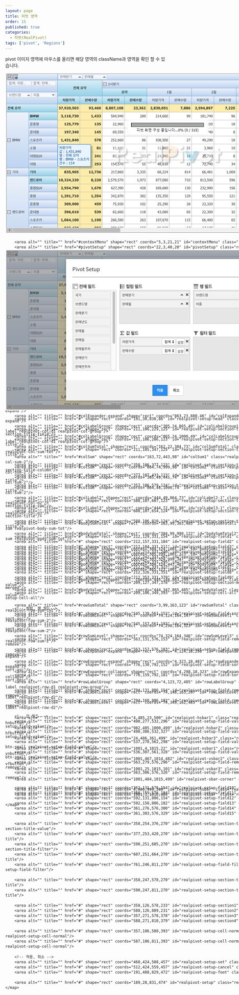 ```yaml
---
layout: page
title: 피벗 영역
order: 15
published: true
categories:
  - 피벗(RealPivot)
tags: ['pivot', 'Regions']
---
```


pivot 이미지 영역에 마우스를 올리면 해당 영역의 className과 영역을 확인 할 수 있습니다.

<style type="text/css">
.document-formatting img {
	padding:0;
}
</style>

<script src="/lib/jquery/jquery-1.11.2.min.js"></script>
<script src="/lib/jquery/jquery.maphilight.min.js"></script>

<script type="text/javascript">
	$(function() {
		$('.map').maphilight({fade: true});
		$('.setupBox').maphilight({fade: true});
	});
</script>
<!-- pivot -->
<div id="container" style="width:1019px; height:503px;">
	<img class="map" src="/resource/image/pivot_images/pivot_imagemap3.png" id="imagemap" alt="" usemap="#Map2" width="1019px" height="503px"/>
	<map name="Map2" id="Map2">

	    <area alt="" title="" href="#contextMenu" shape="rect" coords="5,3,21,21" id="contextMenu" class="realpivot-title-menu"/>
	    <area alt="" title="" href="#pivotSetup" shape="rect" coords="22,3,40,20" id="pivotSetup" class="realpivot-title-setup"/>
	    <area alt="" title="" href="#pivotTitle" shape="rect" coords="4,2,163,22" id="pivotTitle" class="realpivot-cell realpivot-title"/>

	    <area alt="" title="" href="#tooltip" shape="rect" coords="165,224,267,293" id="tooltip" class="realpivot-tooltip"/>

	    <area alt="" title="" href="#progressBar" shape="rect" coords="394,157,623,170" id="progressBar" class="realpivot-progress-bar"/>
	    <area alt="" title="" href="#progressMessage" shape="rect" coords="396,171,621,186" id="progressMessage" class="realpivot-progress-message"/>
	    <area alt="" title="" href="#progress" shape="rect" coords="384,146,635,194" id="progress" class="realpivot-progress"/>

	    <area alt="" title="" href="#rowheaderSort" shape="rect" coords="68,65,79,75" id="rowHeaderSort1" class="realpivot-header-sort realpivot-header-sort-asc"/>
	    <area alt="" title="" href="#rowheaderSort" shape="rect" coords="143,63,156,74" id="rowHeaderSort2" class="realpivot-header-sort realpivot-header-sort-desc"/>
	    <area alt="" title="" href="#rowHeaderText" shape="rect" coords="5,61,158,78" id="rowHeaderText" class="realpivot-cell realpivot-row-header-text"/>
	    <area alt="" title="" href="#rowHeader" shape="rect" coords="4,61,163,98" id="rowHeader" class="realpivot-cell realpivot-row-header"/>

	    <area alt="" title="" href="#valueHeaderText" shape="rect" coords="6,25,159,39" id="valueHeaderText" class="realpivot-cell realpivot-value-header-text"/>
	    <area alt="" title="" href="#valueHeader" shape="rect" coords="4,24,162,58" id="valueHeader" class="realpivot-cell realpivot-value-header"/>

	    <area alt="" title="" href="#colHeaderSort" shape="rect" coords="226,6,239,18" id="colHeaderSort1" class="realpivot-header-sort realpivot-header-sort-asc"/>
	    <area alt="" title="" href="#colHeaderSort" shape="rect" coords="304,6,316,18" id="colHeaderSort2" class="realpivot-header-sort realpivot-header-sort-asc"/>
	    <area alt="" title="" href="#colHeaderText" shape="rect" coords="167,3,320,19" id="colHeaderText" class="realpivot-cell realpivot-col-header-text"/>
	    <area alt="" title="" href="#colHeader" shape="rect" coords="164,2,1001,21" id="colHeader" class="realpivot-cell realpivot-col-header"/>

	    <area alt="" title="" href="#colExpander-expand" shape="rect" coords="304,23,319,47" id="colExpander-expand1" class="realpivot-expander-expand"/>
	    <area alt="" title="" href="#colExpander-expand" shape="rect" coords="863,23,880,46" id="colExpander-expand2" class="realpivot-expander-expand"/>
	    <area alt="" title="" href="#colLabelGroup" shape="rect" coords="305,24,865,49" id="colLabelGroup1" class="realpivot-cell realpivot-col-label realpivot-col-d1 realpivot-col-group"/>
	    <area alt="" title="" href="#colLabelGroup" shape="rect" coords="865,24,1000,49" id="colLabelGroup2" class="realpivot-cell realpivot-col-label realpivot-col-d1 realpivot-col-group"/>
	    <area alt="" title="" href="#colSumTotal" shape="rect" coords="162,22,304,73" id="colSumTotal" class="realpivot-cell realpivot-col-sum realpivot-col-sum-tot"/>
	    <area alt="" title="" href="#colSum" shape="rect" coords="163,72,443,98" id="colSum1" class="realpivot-cell realpivot-col-sum realpivot-col-sum-2"/>
	    <area alt="" title="" href="#colSum" shape="rect" coords="864,74,999,98" id="colSum2" class="realpivot-cell realpivot-col-sum realpivot-col-sum-2"/>
	    <area alt="" title="" href="#colSum" shape="rect" coords="305,49,445,74" id="colSum3" class="realpivot-cell realpivot-col-sum realpivot-col-sum-2"/>
	    <area alt="" title="" href="#colSum" shape="rect" coords="864,48,1000,74" id="colSum4" class="realpivot-cell realpivot-col-sum realpivot-col-sum-2"/>
	    <area alt="" title="" href="#colLabel2" shape="rect" coords="444,49,864,73" id="colLabel2-1" class="realpivot-cell realpivot-col-label realpivot-col-d2"/>
	    <area alt="" title="" href="#colLabel3" shape="rect" coords="444,72,862,98" id="colLabel3-1" class="realpivot-cell realpivot-col-label realpivot-col-d3"/>
	    
	    <area alt="" title="" href="#bodySumTotal" shape="rect" coords="163,99,303,483" id="bodySumTotal1" class="realpivot-cell realpivot-body-sum realpivot-body-sum-tot"/>
	    <area alt="" title="" href="#bodySumTotal" shape="rect" coords="304,99,998,122" id="bodySumTotal2" class="realpivot-cell realpivot-body-sum realpivot-body-sum-tot"/>

		<area alt="" title="" href="#bodySum" shape="rect" coords="304,124,1001,147" id="bodySum1" class="realpivot-cell realpivot-body-sum"/>
	    <area alt="" title="" href="#bodySum" shape="rect" coords="305,299,1001,323" id="bodySum2" class="realpivot-cell realpivot-body-sum"/>
	    <area alt="" title="" href="#bodySum" shape="rect" coords="303,324,999,347" id="bodySum3" class="realpivot-cell realpivot-body-sum"/>
	    <area alt="" title="" href="#bodySum" shape="rect" coords="304,124,443,483" id="bodySum4" class="realpivot-cell realpivot-body-sum"/>
	    <area alt="" title="" href="#bodySum" shape="rect" coords="865,123,1001,483" id="bodySum5" class="realpivot-cell realpivot-body-sum"/>

		<area alt="" title="" href="#bodyValue" shape="rect" coords="445,148,863,299" id="bodyValue1" class="realpivot-cell realpivot-body-value"/>
	    <area alt="" title="" href="#bodyValue" shape="rect" coords="444,347,865,485" id="bodyValue2" class="realpivot-cell realpivot-body-value"/>

	    <area alt="" title="" href="#rowSumTotal" shape="rect" coords="3,99,163,123" id="rowSumTotal" class="realpivot-cell realpivot-row-sum realpivot-row-sum-tot"/>
	    <area alt="" title="" href="#rowSumLevel" shape="rect" coords="74,124,164,147" id="rowSumLevel1" class="realpivot-cell realpivot-row-sum realpivot-row-sum-2"/>
	    <area alt="" title="" href="#rowSumLevel" shape="rect" coords="74,298,164,323" id="rowSumLevel2" class="realpivot-cell realpivot-row-sum realpivot-row-sum-2"/>
	    <area alt="" title="" href="#rowSumLevel" shape="rect" coords="74,324,164,346" id="rowSumLevel3" class="realpivot-cell realpivot-row-sum realpivot-row-sum-2"/>

	    <area alt="" title="" href="#rowExpander-expand" shape="rect" coords="4,124,18,298" id="rowExpander-expand1" class="realpivot-expander-expand"/>
	    <area alt="" title="" href="#rowExpander-expand" shape="rect" coords="4,323,18,483" id="rowExpander-expand2" class="realpivot-expander-expand"/>
	    <area alt="" title="" href="#rowExpander-collapse" shape="rect" coords="4,298,18,323" id="rowExpander-collapse" class="realpivot-expander-collapse"/>
	    <area alt="" title="" href="#rowLabelGroup" shape="rect" coords="4,123,72,485" id="rowLabelGroup" class="realpivot-cell realpivot-row-label realpivot-row-d1 realpivot-row-group"/>
	    <area alt="" title="" href="#rowLabelLevel" shape="rect" coords="74,148,163,297" id="rowLabelLevel1" class="realpivot-cell realpivot-row-label realpivot-row-d2"/>
	    <area alt="" title="" href="#rowLabelLevel" shape="rect" coords="74,349,162,483" id="rowLabelLevel2" class="realpivot-cell realpivot-row-label realpivot-row-d2"/>

	    <area alt="" title="" href="#" shape="rect" coords="4,485,23,500" id="realpivot-hsbar1" class="realpivot-sbar-button realpivot-sbar-hnbutton"/>
	    <area alt="" title="" href="#" shape="rect" coords="982,485,1000,499" id="realpivot-hsbar2" class="realpivot-sbar-button realpivot-sbar-hfbutton"/>
	    <area alt="" title="" href="#" shape="rect" coords="24,486,361,499" id="realpivot-hsbar3" class="realpivot-sbar-thumb"/>

	    <area alt="" title="" href="#" shape="rect" coords="1001,4,1015,22" id="realpivot-vsbar1" class="realpivot-sbar-button realpivot-sbar-vnbutton"/>
	    <area alt="" title="" href="#" shape="rect" coords="1001,467,1014,482" id="realpivot-vsbar2" class="realpivot-sbar-button realpivot-sbar-vfbutton"/>
	    <area alt="" title="" href="#" shape="rect" coords="1001,25,1015,101" id="realpivot-vsbar3" class="realpivot-sbar-thumb"/>

	    <area alt="" title="" href="#" shape="rect" coords="1001,484,1015,499" id="realpivot-sbar-corner" class="realpivot-sbar-corner"/>

	    <area alt="" title="" href="#" shape="rect" coords="4,486,999,500" id="realpivot-hsbar" class="realpivot-sbar"/>
	    <area alt="" title="" href="#" shape="rect" coords="1001,3,1016,484" id="realpivot-vsbar" class="realpivot-sbar"/>

	</map>
</div>

<div id="eventLog" style="width:100%; height:50px; border: 0px solid #5d8cc9; 
text-align:center;
font-size: 2.0em;
line-height: 1.0em"
>
<center></center>
</div>

<!-- setup -->

<div id="setupContainer" style="width:1021px; height:503px;">
	<img class="setupBox" src="/resource/image/pivot_images/pivot_setupImagemap.png" id="imagemap2" alt="" usemap="#Map" width="1021px" height="503px"/>
	<map name="Map" id="Map">
		
		<area alt="" title="" href="#" shape="rect" coords="191,30,830,86" id="realpivot-setup-head" class="realpivot-setup-head"/>

		<area alt="" title="" href="#" shape="rect" coords="211,106,229,125" id="realpivot-setup-section-title-field" class="realpivot-setup-section-title-field"/>
		<area alt="" title="" href="#" shape="rect" coords="231,106,286,123" id="realpivot-setup-section-title1" class="realpivot-setup-section-title"/>
		<area alt="" title="" href="#" shape="rect" coords="211,105,347,125" id="realpivot-setup-section-title2" class="realpivot-setup-section-title"/>

		<area alt="" title="" href="#" shape="rect" coords="358,106,377,123" id="realpivot-setup-section-title-column" class="realpivot-setup-section-title-column"/>
		<area alt="" title="" href="#" shape="rect" coords="377,107,433,123" id="realpivot-setup-section-title3" class="realpivot-setup-section-title"/>
		<area alt="" title="" href="#" shape="rect" coords="357,106,579,124" id="realpivot-setup-section-title4" class="realpivot-setup-section-title"/>

		<area alt="" title="" href="#" shape="rect" coords="588,107,607,123" id="realpivot-setup-section-title-row1" class="realpivot-setup-section-title-row"/>
		<area alt="" title="" href="#" shape="rect" coords="608,107,654,124" id="realpivot-setup-section-title-row2" class="realpivot-setup-section-title"/>
		<area alt="" title="" href="#" shape="rect" coords="588,106,810,124" id="realpivot-setup-section-title5" class="realpivot-setup-section-title"/>

		<area alt="" title="" href="#" shape="rect" coords="212,129,331,154" id="realpivot-setup-field1" class="realpivot-setup-field"/>
		<area alt="" title="" href="#" shape="rect" coords="212,157,331,184" id="realpivot-setup-field2" class="realpivot-setup-field"/>
		<area alt="" title="" href="#" shape="rect" coords="212,184,331,211" id="realpivot-setup-field3" class="realpivot-setup-field"/>
		<area alt="" title="" href="#" shape="rect" coords="212,213,331,240" id="realpivot-setup-field4" class="realpivot-setup-field"/>
		<area alt="" title="" href="#" shape="rect" coords="212,242,331,267" id="realpivot-setup-field5" class="realpivot-setup-field"/>
		<area alt="" title="" href="#" shape="rect" coords="212,269,331,295" id="realpivot-setup-field6" class="realpivot-setup-field"/>
		<area alt="" title="" href="#" shape="rect" coords="212,298,331,322" id="realpivot-setup-field7" class="realpivot-setup-field"/>
		<area alt="" title="" href="#" shape="rect" coords="212,326,331,351" id="realpivot-setup-field8" class="realpivot-setup-field"/>
		<area alt="" title="" href="#" shape="rect" coords="212,353,331,379" id="realpivot-setup-field9" class="realpivot-setup-field"/>
		<area alt="" title="" href="#" shape="rect" coords="209,127,347,378" id="realpivot-setup-section-merged" class="realpivot-setup-section-merged"/>
		<area alt="" title="" href="#" shape="rect" coords="209,106,349,393" id="realpivot-setup-cell-all" class="realpivot-setup-cell realpivot-setup-cell-all"/>

		<!-- 컬럼, 행 필드-->
		<area alt="" title="" href="#" shape="rect" coords="545,130,561,152" id="realpivot-setup-field-sort-asc1" class="realpivot-setup-field-sort-asc"/>
		<area alt="" title="" href="#" shape="rect" coords="545,157,561,183" id="realpivot-setup-field-sort-asc2" class="realpivot-setup-field-sort-asc"/>

		<area alt="" title="" href="#" shape="rect" coords="563,131,576,153" id="realpivot-setup-field-remove1" class="realpivot-setup-field-remove"/>
		<area alt="" title="" href="#" shape="rect" coords="563,157,576,183" id="realpivot-setup-field-remove2" class="realpivot-setup-field-remove"/>

		<area alt="" title="" href="#" shape="rect" coords="776,130,792,152" id="realpivot-setup-field-sort-asc3" class="realpivot-setup-field-sort-asc"/>
		<area alt="" title="" href="#" shape="rect" coords="776,159,792,181" id="realpivot-setup-field-sort-desc" class="realpivot-setup-field-sort-desc"/>

		<area alt="" title="" href="#" shape="rect" coords="794,131,806,154" id="realpivot-setup-field-remove3" class="realpivot-setup-field-remove"/>
		<area alt="" title="" href="#" shape="rect" coords="794,160,806,182" id="realpivot-setup-field-remove4" class="realpivot-setup-field-remove"/>

		<!-- 값 필드 -->
		<area alt="" title="" href="#" shape="rect" coords="490,277,532,296" id="realpivot-setup-field-value1" class="realpivot-setup realpivot-setup-field-value"/>
		<area alt="" title="" href="#" shape="rect" coords="490,306,532,327" id="realpivot-setup-field-value2" class="realpivot-setup realpivot-setup-field-value"/>
		<area alt="" title="" href="#" shape="rect" coords="537,278,562,298" id="realpivot-setup-field-value3" class="realpivot-setup btn-default btn-small realpivot-setup-field-value"/>
		<area alt="" title="" href="#" shape="rect" coords="536,307,561,328" id="realpivot-setup-field-value4" class="realpivot-setup btn-default btn-small realpivot-setup-field-value"/>
		<area alt="" title="" href="#" shape="rect" coords="563,279,576,296" id="realpivot-setup-field-remove5" class="realpivot-setup-field-remove"/>
		<area alt="" title="" href="#" shape="rect" coords="563,306,576,326" id="realpivot-setup-field-remove6" class="realpivot-setup-field-remove"/>

		<area alt="" title="" href="#" shape="rect" coords="362,131,575,154" id="realpivot-setup-field10" class="realpivot-setup-field"/>
		<area alt="" title="" href="#" shape="rect" coords="360,159,576,184" id="realpivot-setup-field11" class="realpivot-setup-field"/>
		<area alt="" title="" href="#" shape="rect" coords="592,131,806,154" id="realpivot-setup-field12" class="realpivot-setup-field"/>
		<area alt="" title="" href="#" shape="rect" coords="592,158,806,182" id="realpivot-setup-field13" class="realpivot-setup-field"/>
		<area alt="" title="" href="#" shape="rect" coords="361,276,576,300" id="realpivot-setup-field14" class="realpivot-setup-field"/>
		<area alt="" title="" href="#" shape="rect" coords="361,303,576,329" id="realpivot-setup-field15" class="realpivot-setup-field"/>

		<area alt="" title="" href="#" shape="rect" coords="358,254,376,270" id="realpivot-setup-section-title-value" class="realpivot-setup-section-title-value"/>
		<area alt="" title="" href="#" shape="rect" coords="377,253,420,270" id="realpivot-setup-section-title6" class="realpivot-setup-section-title"/>
		<area alt="" title="" href="#" shape="rect" coords="590,251,605,270" id="realpivot-setup-section-title-filter" class="realpivot-setup-section-title-filter"/>
		<area alt="" title="" href="#" shape="rect" coords="607,251,664,270" id="realpivot-setup-section-title7" class="realpivot-setup-section-title"/>
		<area alt="" title="" href="#" shape="rect" coords="761,246,811,270" id="realpivot-setup-field-filter" class="realpivot-setup realpivot-setup-field-filter"/>

		<area alt="" title="" href="#" shape="rect" coords="358,247,578,270" id="realpivot-setup-section-title8" class="realpivot-setup-section-title"/>
		<area alt="" title="" href="#" shape="rect" coords="590,247,811,270" id="realpivot-setup-section-title9" class="realpivot-setup-section-title"/>

		<area alt="" title="" href="#" shape="rect" coords="358,126,578,233" id="realpivot-setup-section1" class="realpivot-setup-section"/>
		<area alt="" title="" href="#" shape="rect" coords="588,126,809,231" id="realpivot-setup-section2" class="realpivot-setup-section"/>
		<area alt="" title="" href="#" shape="rect" coords="357,271,578,378" id="realpivot-setup-section3" class="realpivot-setup-section"/>
		<area alt="" title="" href="#" shape="rect" coords="588,271,810,379" id="realpivot-setup-section4" class="realpivot-setup-section"/>

		<area alt="" title="" href="#" shape="rect" coords="357,106,580,393" id="realpivot-setup-cell-normal1" class="realpivot-setup-cell realpivot-setup-cell-normal"/>
		<area alt="" title="" href="#" shape="rect" coords="587,106,811,393" id="realpivot-setup-cell-normal2" class="realpivot-setup-cell realpivot-setup-cell-normal"/>

		<!-- 적용, 취소 -->
		<area alt="" title="" href="#" shape="rect" coords="460,424,508,457" id="realpivot-setup-set" class="btn-primary realpivot-setup"/>
		<area alt="" title="" href="#" shape="rect" coords="512,424,559,457" id="realpivot-setup-cancel" class="btn-primary realpivot-setup"/>
		<area alt="" title="" href="#" shape="rect" coords="191,408,829,472" id="realpivot-setup-foot" class="realpivot-setup-foot"/>

		<area alt="" title="" href="#" shape="rect" coords="189,28,831,474" id="realpivot-setup" class="realpivot-setup"/>
	</map>
</div>

<div id="setupEventLog" style="width:100%; height:50px; border: 0px solid #5d8cc9; 
text-align:center;
font-size: 2.0em;
line-height: 1.0em"
>

<script>
$("#contextMenu").mouseover( function(event){
	classLog(event.currentTarget.className)
});
$("#pivotSetup").mouseover( function(event){
	classLog(event.currentTarget.className)
});
$("#pivotTitle").mouseover( function(event){
	classLog(event.currentTarget.className)
});
$("#tooltip").mouseover( function(event){
	classLog(event.currentTarget.className)
});
$("#progress").mouseover( function(event){
	classLog(event.currentTarget.className)
});
$("#progressBar").mouseover( function(event){
	classLog(event.currentTarget.className)
});
$("#progressMessage").mouseover( function(event){
	classLog(event.currentTarget.className)
});
$("#rowHeaderSort1").mouseover( function(event){
	classLog(event.currentTarget.className)
});
$("#rowHeaderSort2").mouseover( function(event){
	classLog(event.currentTarget.className)
});
$("#rowHeaderText").mouseover( function(event){
	classLog(event.currentTarget.className)
});
$("#rowHeader").mouseover( function(event){
	classLog(event.currentTarget.className)
});
$("#valueHeaderText").mouseover( function(event){
	classLog(event.currentTarget.className)
});
$("#valueHeader").mouseover( function(event){
	classLog(event.currentTarget.className)
});
$("#colHeaderSort1").mouseover( function(event){
	classLog(event.currentTarget.className)
});
$("#colHeaderSort2").mouseover( function(event){
	classLog(event.currentTarget.className)
});
$("#colHeaderText").mouseover( function(event){
	classLog(event.currentTarget.className)
});
$("#colHeader").mouseover( function(event){
	classLog(event.currentTarget.className)
});
$("#colExpander-expand1").mouseover( function(event){
	classLog(event.currentTarget.className)
});
$("#colExpander-expand2").mouseover( function(event){
	classLog(event.currentTarget.className)
});
$("#colLabelGroup1").mouseover( function(event){
	classLog(event.currentTarget.className)
});
$("#colLabelGroup2").mouseover( function(event){
	classLog(event.currentTarget.className)
});
$("#colSumTotal").mouseover( function(event){
	classLog(event.currentTarget.className)
});
$("#colSum1").mouseover( function(event){
	classLog(event.currentTarget.className)
});
$("#colSum2").mouseover( function(event){
	classLog(event.currentTarget.className)
});
$("#colSum3").mouseover( function(event){
	classLog(event.currentTarget.className)
});
$("#colSum4").mouseover( function(event){
	classLog(event.currentTarget.className)
});
$("#colLabel2-1").mouseover( function(event){
	classLog(event.currentTarget.className)
});
$("#colLabel3-1").mouseover( function(event){
	classLog(event.currentTarget.className)
});
$("#bodySumTotal1").mouseover( function(event){
	classLog(event.currentTarget.className)
});
$("#bodySumTotal2").mouseover( function(event){
	classLog(event.currentTarget.className)
});
$("#bodySum1").mouseover( function(event){
	classLog(event.currentTarget.className)
});
$("#bodySum2").mouseover( function(event){
	classLog(event.currentTarget.className)
});
$("#bodySum3").mouseover( function(event){
	classLog(event.currentTarget.className)
});
$("#bodySum4").mouseover( function(event){
	classLog(event.currentTarget.className)
});
$("#bodySum5").mouseover( function(event){
	classLog(event.currentTarget.className)
});
$("#bodyValue1").mouseover( function(event){
	classLog(event.currentTarget.className)
});
$("#bodyValue2").mouseover( function(event){
	classLog(event.currentTarget.className)
});
$("#rowSumTotal").mouseover( function(event){
	classLog(event.currentTarget.className)
});
$("#rowSumLevel1").mouseover( function(event){
	classLog(event.currentTarget.className)
});
$("#rowSumLevel2").mouseover( function(event){
	classLog(event.currentTarget.className)
});
$("#rowExpander-expand1").mouseover( function(event){
	classLog(event.currentTarget.className)
});
$("#rowExpander-expand2").mouseover( function(event){
	classLog(event.currentTarget.className)
});
$("#rowExpander-collapse").mouseover( function(event){
	classLog(event.currentTarget.className)
});
$("#rowLabelGroup").mouseover( function(event){
	classLog(event.currentTarget.className)
});
$("#rowLabelLevel1").mouseover( function(event){
	classLog(event.currentTarget.className)
});
$("#rowLabelLevel2").mouseover( function(event){
	classLog(event.currentTarget.className)
});

$("#realpivot-hsbar1").mouseover( function(event){
	classLog(event.currentTarget.className)
});
$("#realpivot-hsbar2").mouseover( function(event){
	classLog(event.currentTarget.className)
});
$("#realpivot-hsbar3").mouseover( function(event){
	classLog(event.currentTarget.className)
});
$("#realpivot-vsbar1").mouseover( function(event){
	classLog(event.currentTarget.className)
});
$("#realpivot-vsbar2").mouseover( function(event){
	classLog(event.currentTarget.className)
});
$("#realpivot-vsbar3").mouseover( function(event){
	classLog(event.currentTarget.className)
});
$("#realpivot-sbar-corner").mouseover( function(event){
	classLog(event.currentTarget.className)
});
$("#realpivot-hsbar").mouseover( function(event){
	classLog(event.currentTarget.className)
});
$("#realpivot-vsbar").mouseover( function(event){
	classLog(event.currentTarget.className)
});

function classLog(className){
	document.getElementById("eventLog").innerHTML = className
};

/* setup */
$("#realpivot-setup").mouseover( function(event){
	setupClassLog(event.currentTarget.className)
});
$("#realpivot-setup-head").mouseover( function(event){
	setupClassLog(event.currentTarget.className)
});
$("#realpivot-setup-section-title1").mouseover( function(event){
	setupClassLog(event.currentTarget.className)
});
$("#realpivot-setup-section-title2").mouseover( function(event){
	setupClassLog(event.currentTarget.className)
});
$("#realpivot-setup-section-title3").mouseover( function(event){
	setupClassLog(event.currentTarget.className)
});
$("#realpivot-setup-section-title4").mouseover( function(event){
	setupClassLog(event.currentTarget.className)
});
$("#realpivot-setup-section-title5").mouseover( function(event){
	setupClassLog(event.currentTarget.className)
});
$("#realpivot-setup-section-title6").mouseover( function(event){
	setupClassLog(event.currentTarget.className)
});
$("#realpivot-setup-section-title7").mouseover( function(event){
	setupClassLog(event.currentTarget.className)
});
$("#realpivot-setup-section-title8").mouseover( function(event){
	setupClassLog(event.currentTarget.className)
});
$("#realpivot-setup-section-title9").mouseover( function(event){
	setupClassLog(event.currentTarget.className)
});
$("#realpivot-setup-section-title-field").mouseover( function(event){
	setupClassLog(event.currentTarget.className)
});
$("#realpivot-setup-section-title-column").mouseover( function(event){
	setupClassLog(event.currentTarget.className)
});
$("#realpivot-setup-section-title-row1").mouseover( function(event){
	setupClassLog(event.currentTarget.className)
});
$("#realpivot-setup-section-title-row2").mouseover( function(event){
	setupClassLog(event.currentTarget.className)
});

$("#realpivot-setup-field1").mouseover( function(event){
	setupClassLog(event.currentTarget.className)
});
$("#realpivot-setup-field2").mouseover( function(event){
	setupClassLog(event.currentTarget.className)
});
$("#realpivot-setup-field3").mouseover( function(event){
	setupClassLog(event.currentTarget.className)
});
$("#realpivot-setup-field4").mouseover( function(event){
	setupClassLog(event.currentTarget.className)
});
$("#realpivot-setup-field5").mouseover( function(event){
	setupClassLog(event.currentTarget.className)
});
$("#realpivot-setup-field6").mouseover( function(event){
	setupClassLog(event.currentTarget.className)
});
$("#realpivot-setup-field7").mouseover( function(event){
	setupClassLog(event.currentTarget.className)
});
$("#realpivot-setup-field8").mouseover( function(event){
	setupClassLog(event.currentTarget.className)
});
$("#realpivot-setup-field9").mouseover( function(event){
	setupClassLog(event.currentTarget.className)
});
$("#realpivot-setup-section-merged").mouseover( function(event){
	setupClassLog(event.currentTarget.className)
});
$("#realpivot-setup-cell-all").mouseover( function(event){
	setupClassLog(event.currentTarget.className)
});

$("#realpivot-setup-field10").mouseover( function(event){
	setupClassLog(event.currentTarget.className)
});
$("#realpivot-setup-field11").mouseover( function(event){
	setupClassLog(event.currentTarget.className)
});
$("#realpivot-setup-field12").mouseover( function(event){
	setupClassLog(event.currentTarget.className)
});
$("#realpivot-setup-field13").mouseover( function(event){
	setupClassLog(event.currentTarget.className)
});
$("#realpivot-setup-cell-normal1").mouseover( function(event){
	setupClassLog(event.currentTarget.className)
});

$("#realpivot-setup-field14").mouseover( function(event){
	setupClassLog(event.currentTarget.className)
});
$("#realpivot-setup-field15").mouseover( function(event){
	setupClassLog(event.currentTarget.className)
});
$("#realpivot-setup-cell-normal2").mouseover( function(event){
	setupClassLog(event.currentTarget.className)
});

$("#realpivot-setup-field-sort-asc1").mouseover( function(event){
	setupClassLog(event.currentTarget.className)
});
$("#realpivot-setup-field-sort-asc2").mouseover( function(event){
	setupClassLog(event.currentTarget.className)
});
$("#realpivot-setup-field-sort-asc3").mouseover( function(event){
	setupClassLog(event.currentTarget.className)
});
$("#realpivot-setup-field-sort-desc").mouseover( function(event){
	setupClassLog(event.currentTarget.className)
});
$("#realpivot-setup-field-remove1").mouseover( function(event){
	setupClassLog(event.currentTarget.className)
});
$("#realpivot-setup-field-remove2").mouseover( function(event){
	setupClassLog(event.currentTarget.className)
});
$("#realpivot-setup-field-remove3").mouseover( function(event){
	setupClassLog(event.currentTarget.className)
});
$("#realpivot-setup-field-remove4").mouseover( function(event){
	setupClassLog(event.currentTarget.className)
});
$("#realpivot-setup-field-remove5").mouseover( function(event){
	setupClassLog(event.currentTarget.className)
});
$("#realpivot-setup-field-remove6").mouseover( function(event){
	setupClassLog(event.currentTarget.className)
});
$("#realpivot-setup-field-value1").mouseover( function(event){
	setupClassLog(event.currentTarget.className)
});
$("#realpivot-setup-field-value2").mouseover( function(event){
	setupClassLog(event.currentTarget.className)
});
$("#realpivot-setup-field-value3").mouseover( function(event){
	setupClassLog(event.currentTarget.className)
});
$("#realpivot-setup-field-value4").mouseover( function(event){
	setupClassLog(event.currentTarget.className)
});

$("#realpivot-setup-section-title-value").mouseover( function(event){
	setupClassLog(event.currentTarget.className)
});
$("#realpivot-setup-field-value4").mouseover( function(event){
	setupClassLog(event.currentTarget.className)
});
$("#realpivot-setup-section-title-filter").mouseover( function(event){
	setupClassLog(event.currentTarget.className)
});
$("#realpivot-setup-field-value4").mouseover( function(event){
	setupClassLog(event.currentTarget.className)
});
$("#realpivot-setup-field-filter").mouseover( function(event){
	setupClassLog(event.currentTarget.className)
});

$("#realpivot-setup-section1").mouseover( function(event){
	setupClassLog(event.currentTarget.className)
});
$("#realpivot-setup-section2").mouseover( function(event){
	setupClassLog(event.currentTarget.className)
});
$("#realpivot-setup-section3").mouseover( function(event){
	setupClassLog(event.currentTarget.className)
});
$("#realpivot-setup-section4").mouseover( function(event){
	setupClassLog(event.currentTarget.className)
});

$("#realpivot-setup-set").mouseover( function(event){
	setupClassLog(event.currentTarget.className)
});
$("#realpivot-setup-cancel").mouseover( function(event){
	setupClassLog(event.currentTarget.className)
});

$("#realpivot-setup-foot").mouseover( function(event){
	setupClassLog(event.currentTarget.className)
});

function setupClassLog(className){
	document.getElementById("setupEventLog").innerHTML = className
};


</script>